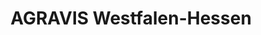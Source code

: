 ---
title: "AGRAVIS Westfalen-Hessen"
url: /wolfhagen/agravis-westfalen-hessen/
shop: Landwirtschaftlich
---